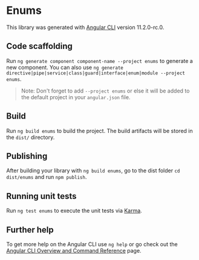 # Enums

This library was generated with [Angular CLI](https://github.com/angular/angular-cli) version 11.2.0-rc.0.

## Code scaffolding

Run `ng generate component component-name --project enums` to generate a new component. You can also use `ng generate directive|pipe|service|class|guard|interface|enum|module --project enums`.
> Note: Don't forget to add `--project enums` or else it will be added to the default project in your `angular.json` file. 

## Build

Run `ng build enums` to build the project. The build artifacts will be stored in the `dist/` directory.

## Publishing

After building your library with `ng build enums`, go to the dist folder `cd dist/enums` and run `npm publish`.

## Running unit tests

Run `ng test enums` to execute the unit tests via [Karma](https://karma-runner.github.io).

## Further help

To get more help on the Angular CLI use `ng help` or go check out the [Angular CLI Overview and Command Reference](https://angular.io/cli) page.

